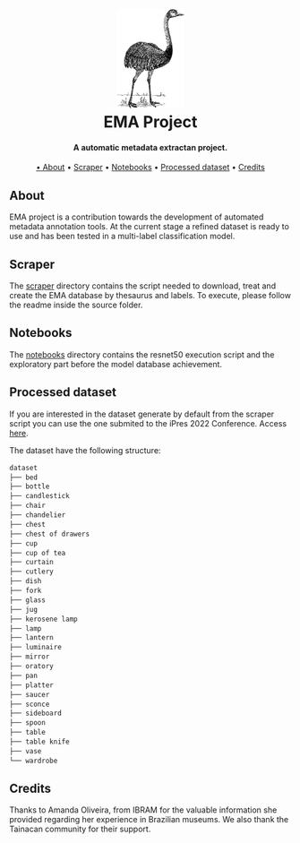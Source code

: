 <!-- markdownlint-disable MD033 -->
<h1 align="center">
  <br>
     <img src="logo.png" alt="EMA logo" width="120" height="178">
  <br>
  EMA Project
  <br>
</h1>

<h4 align="center">A automatic metadata extractan project.</h4>
<p align="center">
  <a href="#about">• About</a> •
  <a href="#scraper">Scraper</a> •
  <a href="#notebooks">Notebooks</a> •
  <a href="#processed-dataset">Processed dataset</a> •
  <a href="#credits">Credits</a>
</p>

## About
EMA project is a contribution towards the development of automated metadata annotation tools. At the current stage a refined dataset is ready to use and has been tested in a multi-label classification model.

## Scraper

The [scraper](./scraper/) directory contains the script needed to download, treat and create the EMA
database by thesaurus and labels. To execute, please follow the readme inside
the source folder.

## Notebooks

The [notebooks](./notebooks/) directory contains the resnet50 execution script and the exploratory part before the model
database achievement.

## Processed dataset
If you are interested in the dataset generate by default from the scraper script you can use the one submited to the iPres 2022 Conference. Access
[here](https://drive.google.com/file/d/1FGllyNtNe57ALeJ9edeJv9-te1nbwURD/view).

The dataset have the following structure:

```bash
dataset
├── bed
├── bottle
├── candlestick
├── chair
├── chandelier
├── chest
├── chest of drawers
├── cup
├── cup of tea
├── curtain
├── cutlery
├── dish
├── fork
├── glass
├── jug
├── kerosene lamp
├── lamp
├── lantern
├── luminaire
├── mirror
├── oratory
├── pan
├── platter
├── saucer
├── sconce
├── sideboard
├── spoon
├── table
├── table knife
├── vase
└── wardrobe
```
## Credits
Thanks to Amanda Oliveira, from IBRAM for the valuable information she provided regarding her experience in Brazilian museums. We also thank the Tainacan community for their support.
